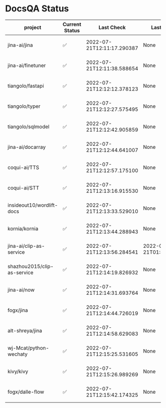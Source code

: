 # DocsQA Status

|          project          |Current Status|        Last Check        |      Last Downtime       |                      % Uptime                       |
|---------------------------|--------------|--------------------------|--------------------------|-----------------------------------------------------|
|jina-ai/jina               |✅            |2022-07-21T12:11:17.290387|None                      |100.0 (since 2022-07-20 17:11:38.421227)             |
|jina-ai/finetuner          |✅            |2022-07-21T12:11:38.588654|None                      |100.0 (since 2022-07-20 17:11:38.421227)             |
|tiangolo/fastapi           |✅            |2022-07-21T12:12:12.378123|None                      |100.0 (since 2022-07-20 17:11:38.421227)             |
|tiangolo/typer             |✅            |2022-07-21T12:12:27.575495|None                      |100.0 (since 2022-07-20 17:11:38.421227)             |
|tiangolo/sqlmodel          |✅            |2022-07-21T12:12:42.905859|None                      |100.0 (since 2022-07-20 17:11:38.421227)             |
|jina-ai/docarray           |✅            |2022-07-21T12:12:44.641007|None                      |100.0 (since 2022-07-20 17:11:38.421227)             |
|coqui-ai/TTS               |✅            |2022-07-21T12:12:57.175100|None                      |100.0 (since 2022-07-20 17:11:38.421227)             |
|coqui-ai/STT               |✅            |2022-07-21T12:13:16.915530|None                      |100.0 (since 2022-07-20 17:11:38.421227)             |
|insideout10/wordlift-docs  |✅            |2022-07-21T12:13:33.529010|None                      |100.0 (since 2022-07-20 17:11:38.421227)             |
|kornia/kornia              |✅            |2022-07-21T12:13:44.288943|None                      |100.0 (since 2022-07-20 17:11:38.421227)             |
|jina-ai/clip-as-service    |✅            |2022-07-21T12:13:56.284541|2022-07-21T01:43:26.228623|55.196463224243836 (since 2022-07-20 17:11:38.421227)|
|shazhou2015/clip-as-service|✅            |2022-07-21T12:14:19.826932|None                      |100.0 (since 2022-07-20 17:11:38.421227)             |
|jina-ai/now                |✅            |2022-07-21T12:14:31.693764|None                      |100.0 (since 2022-07-20 17:11:38.421227)             |
|fogx/jina                  |✅            |2022-07-21T12:14:44.726019|None                      |100.0 (since 2022-07-20 17:11:38.421227)             |
|alt-shreya/jina            |✅            |2022-07-21T12:14:58.629083|None                      |100.0 (since 2022-07-20 17:11:38.421227)             |
|wj-Mcat/python-wechaty     |✅            |2022-07-21T12:15:25.531605|None                      |100.0 (since 2022-07-20 17:11:38.421227)             |
|kivy/kivy                  |✅            |2022-07-21T12:15:26.989269|None                      |100.0 (since 2022-07-20 17:11:38.421227)             |
|fogx/dalle-flow            |✅            |2022-07-21T12:15:42.174325|None                      |100.0 (since 2022-07-20 17:11:38.421227)             |
